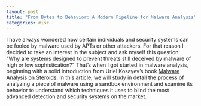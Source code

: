 ```yaml
---
layout: post
title: "From Bytes to Behavior: A Modern Pipeline for Malware Analysis"
categories: misc
---
```


I have always wondered how certain individuals and security systems can be fooled by malware used by APTs or other attackers. For that reason I decided to take an interest in the subject and ask myself this question: "Why are systems designed to prevent threats still deceived by malware of high or low sophistication?" That’s when I got started in malware analysis, beginning with a solid introduction from Uriel Kosayev’s book [Malware Analysis on Steroids](https://www.amazon.com/MAoS-Analysis-Steroids-Real-World-Engineering/dp/B0FQDGZGZW). In this article, we will study in detail the process of analyzing a piece of malware using a sandbox environment and examine its behavior to understand which techniques it uses to blind the most advanced detection and security systems on the market.
